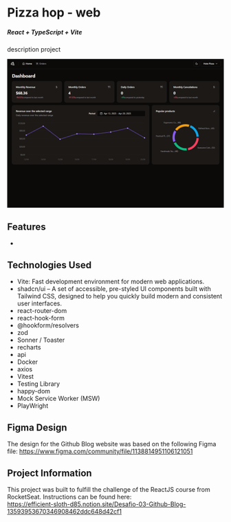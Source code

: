 # Pizza hop - web

##### React + TypeScript + Vite

<edit here> description project

![My Project Screenshot](/src/assets/website-screenshot.png) <edit here>

## Features

- 

## Technologies Used

- Vite: Fast development environment for modern web applications.
- shadcn/ui – A set of accessible, pre-styled UI components built with Tailwind CSS, designed to help you quickly build modern and consistent user interfaces.
- react-router-dom
- react-hook-form
- @hookform/resolvers
- zod
- Sonner / Toaster
- recharts
- api
- Docker
- axios
- Vitest
- Testing Library
- happy-dom
- Mock Service Worker (MSW)
- PlayWright

## Figma Design

The design for the Github Blog website was based on the following Figma file:
https://www.figma.com/community/file/1138814951106121051 <edit here>

## Project Information

<edit here>

This project was built to fulfill the challenge of the ReactJS course from RocketSeat.
Instructions can be found here:<br>
https://efficient-sloth-d85.notion.site/Desafio-03-Github-Blog-13593953670346908462ddc648d42cf1

